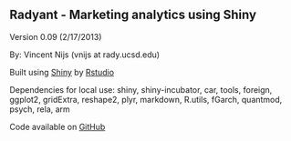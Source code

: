 ## Radyant - Marketing analytics using Shiny

Version 0.09 (2/17/2013)

By: Vincent Nijs (vnijs at rady.ucsd.edu)

Built using [Shiny](http://www.rstudio.com/shiny/) by [Rstudio](http://www.rstudio.com/)

Dependencies for local use: shiny, shiny-incubator, car, tools, foreign, ggplot2, gridExtra, reshape2, plyr, markdown, R.utils, fGarch, quantmod, psych, rela, arm

Code available on [GitHub](https://github.com/mostly-harmless/radyant)
